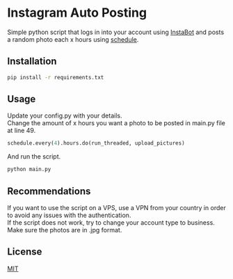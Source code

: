 # Instagram Auto Posting

Simple python script that logs in into your account using [InstaBot](https://pypi.org/project/instabot/) and posts a random photo each x hours using [schedule](https://github.com/dbader/schedule). 

## Installation

```bash
pip install -r requirements.txt
```

## Usage
Update your config.py with your details.  
Change the amount of x hours you want a photo to be posted in main.py file at line 49. 
```python
schedule.every(4).hours.do(run_threaded, upload_pictures)
```
And run the script.
```bash
python main.py
```
## Recommendations
If you want to use the script on a VPS, use a VPN from your country in order to avoid any issues with the authentication.  
If the script does not work, try to change your account type to business.  
Make sure the photos are in .jpg format.
## License
[MIT](https://choosealicense.com/licenses/mit/)